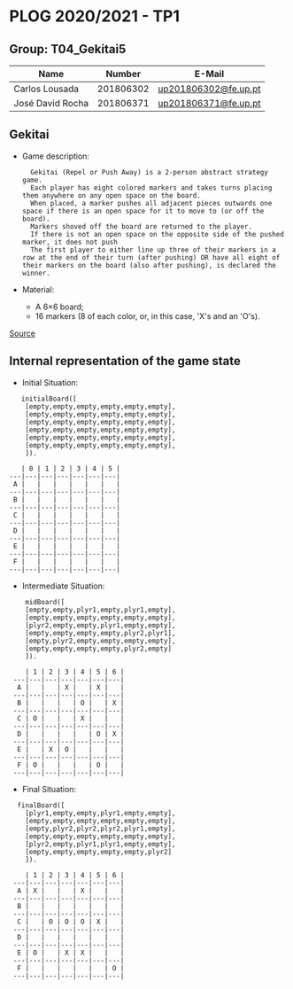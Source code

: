 # PLOG 2020/2021 - TP1

## Group: T04_Gekitai5

| Name             | Number    | E-Mail                |
| ---------------- | --------- | --------------------- |
|   Carlos Lousada  | 201806302 | up201806302@fe.up.pt  |
|  José David Rocha   | 201806371 | up201806371@fe.up.pt  |

## Gekitai

- Game description:

        Gekitai (Repel or Push Away) is a 2-person abstract strategy game.
        Each player has eight colored markers and takes turns placing them anywhere on any open space on the board.
        When placed, a marker pushes all adjacent pieces outwards one space if there is an open space for it to move to (or off the board).
        Markers shoved off the board are returned to the player.
        If there is not an open space on the opposite side of the pushed marker, it does not push
        The first player to either line up three of their markers in a row at the end of their turn (after pushing) OR have all eight of their markers on the board (also after pushing), is declared the winner.

- Material:
    - A 6×6 board;
    - 16 markers (8 of each color, or, in this case, 'X's and an 'O's).

[Source](https://boardgamegeek.com/boardgame/295449/gekitai)


## Internal representation of the game state

- Initial Situation:

```
   initialBoard([
    [empty,empty,empty,empty,empty,empty],
    [empty,empty,empty,empty,empty,empty],
    [empty,empty,empty,empty,empty,empty],
    [empty,empty,empty,empty,empty,empty],
    [empty,empty,empty,empty,empty,empty],
    [empty,empty,empty,empty,empty,empty],
    ]). 
```
       | 0 | 1 | 2 | 3 | 4 | 5 |
    ---|---|---|---|---|---|---|
     A |   |   |   |   |   |   | 
    ---|---|---|---|---|---|---|
     B |   |   |   |   |   |   | 
    ---|---|---|---|---|---|---|
     C |   |   |   |   |   |   | 
    ---|---|---|---|---|---|---|
     D |   |   |   |   |   |   | 
    ---|---|---|---|---|---|---|
     E |   |   |   |   |   |   | 
    ---|---|---|---|---|---|---|
     F |   |   |   |   |   |   | 
    ---|---|---|---|---|---|---|


- Intermediate Situation:

```
    midBoard([  
    [empty,empty,plyr1,empty,plyr1,empty],  
    [empty,empty,empty,empty,empty,empty],  
    [plyr2,empty,empty,plyr1,empty,empty],  
    [empty,empty,empty,empty,plyr2,plyr1],  
    [empty,plyr2,empty,empty,empty,empty],  
    [empty,empty,empty,empty,plyr2,empty]  
    ]).
```  
   
        | 1 | 2 | 3 | 4 | 5 | 6 |  
     ---|---|---|---|---|---|---|  
      A |   |   | X |   | X |   |  
     ---|---|---|---|---|---|---|  
      B |   |   |   | O |   | X |  
     ---|---|---|---|---|---|---|  
      C | O |   |   | X |   |   |  
     ---|---|---|---|---|---|---|  
      D |   |   |   |   | O | X |  
     ---|---|---|---|---|---|---|  
      E |   | X | O |   |   |   |  
     ---|---|---|---|---|---|---|  
      F | O |   |   |   | O |   |  
     ---|---|---|---|---|---|---|  


- Final Situation:

```
  finalBoard([  
    [plyr1,empty,empty,plyr1,empty,empty],  
    [empty,empty,empty,empty,empty,empty],  
    [empty,plyr2,plyr2,plyr2,plyr1,empty],  
    [empty,empty,empty,empty,empty,empty],  
    [plyr2,empty,plyr1,plyr1,empty,empty],  
    [empty,empty,empty,empty,empty,plyr2]  
    ]).
``` 

        | 1 | 2 | 3 | 4 | 5 | 6 |  
     ---|---|---|---|---|---|---|  
      A | X |   |   | X |   |   |  
     ---|---|---|---|---|---|---|  
      B |   |   |   |   |   |   |  
     ---|---|---|---|---|---|---|  
      C |   | O | O | O | X |   |  
     ---|---|---|---|---|---|---|  
      D |   |   |   |   |   |   |  
     ---|---|---|---|---|---|---|  
      E | O |   | X | X |   |   |  
     ---|---|---|---|---|---|---|  
      F |   |   |   |   |   | O |  
     ---|---|---|---|---|---|---|
